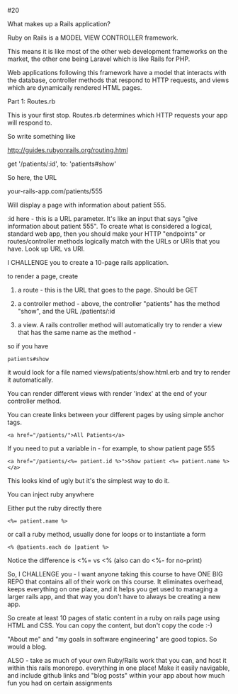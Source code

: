 #20

What makes up a Rails application? 

Ruby on Rails is a MODEL VIEW CONTROLLER framework.

This means it is like most of the other web development frameworks on the market, the other one being Laravel which is like Rails for PHP.

Web applications following this framework have a model that interacts with the database, controller methods that respond to HTTP requests, and views which are dynamically rendered HTML pages.

Part 1: Routes.rb

This is your first stop.  Routes.rb determines which HTTP requests your app will respond to.

So write something like 

http://guides.rubyonrails.org/routing.html

get '/patients/:id', to: 'patients#show'

So here, the URL

your-rails-app.com/patients/555

Will display a page with information about patient 555.

:id here - this is a URL parameter. It's like an input that says "give information about patient 555". To create what is considered a logical, standard web app, then you should make your HTTP "endpoints" or routes/controller methods logically match with the URLs or URIs that you have. Look up URL vs URI.

I CHALLENGE you to create a 10-page rails application.

to render a page, create

1. a route - this is the URL that goes to the page. Should be GET

2. a controller method - above, the controller "patients" has the method "show", and the URL /patients/:id 

3. a view. A rails controller method will automatically try to render a view that has the same name as the method -

so if you have

```
patients#show
```
it would look for a file named views/patients/show.html.erb and try to render it automatically. 

You can render different views with render 'index' at the end of your controller method.

You can create links between your different pages by using simple anchor tags.

```
<a href="/patients/">All Patients</a>
```

If you need to put a variable in - for example, to show patient page 555

```
<a href="/patients/<%= patient.id %>">Show patient <%= patient.name %></a>
```

This looks kind of ugly but it's the simplest way to do it. 

You can inject ruby anywhere

Either put the ruby directly there

```
<%= patient.name %>
```

or call a ruby method, usually done for loops or to instantiate a form

```
<% @patients.each do |patient %>
```

Notice the difference is <%= vs <% (also can do <%- for no-print)

So, I CHALLENGE you - I want anyone taking this course to have ONE BIG REPO that contains all of their work on this course. It eliminates overhead, keeps everything on one place, and it helps you get used to managing a larger rails app, and that way you don't have to always be creating a new app.

So create at least 10 pages of static content in a ruby on rails page using HTML and CSS. You can copy the content, but don't copy the code :-)

"About me" and "my goals in software engineering" are good topics. So would a blog.

ALSO - take as much of your own Ruby/Rails work that you can, and host it within this rails monorepo. everything in one place! Make it easily navigable, and include github links and "blog posts" within your app about how much fun you had on certain assignments

